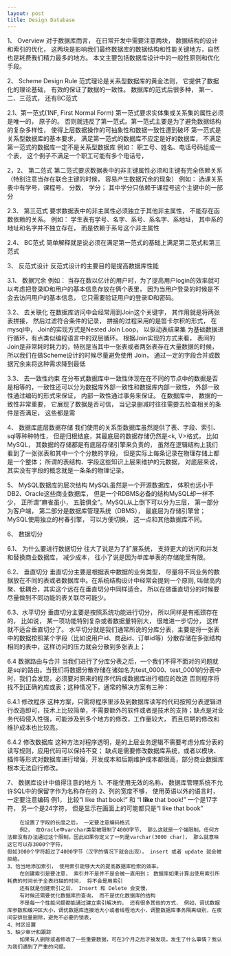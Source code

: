 ```yaml
---
layout: post
title: Design Database
---
```

1、 Overview
	对于数据库而言， 在日常开发中需要注意两块， 数据结构的设计和索引的优化， 这两块是影响我们最终数据库的数据结构和性能关键地方，自然也是耗费我们精力最多的地方。
本文主要包括数据库设计中的一般性原则和优化手段。

2、 Scheme Design Rule
	范式理论是关系型数据库的黄金法则， 它提供了数据化的理论基础， 有效的保证了数据的一致性。
	数据库的范式后很多种， 第一、二、三范式， 还有BC范式

2.1、第一范式(1NF, First Normal Form)
	第一范式要求实体集或关系集的属性必须是唯一的， 原子的。 否则就违反了第一范式。第一范式主要是为了避免数据结构的复杂多样性， 使得上层数据操作的可抽象性和数据一致性遭到破坏
	第一范式是关系型数据库的基本要求， 满足第一范式的数据库不应定是好的数据库， 不满足第一范式的数据库一定不是关系型数据库
	例如： 职工号、姓名、电话号码组成一个表， 这个例子不满足一个职工可能有多个电话号，

2，2、 第二范式
	第二范式要求数据表中的非主键属性必须和主键有完全依赖关系（特别注意当存在联合主键的时候， 容易产生数据冗余的现象）
	例如： 选课关系表中有学号，课程号， 分数， 学分； 其中学分只依赖于课程号这个主键中的一部分

2.3、 第三范式
	要求数据表中的非主属性必须独立于其他非主属性， 不能存在函数依赖的关系。
	例如： 学生表有学号、名字、系号、系名字、系地址， 其中系的地址和名字并不独立存在， 而是依赖于系号这个非主属性

2.4、 BC范式
	简单解释就是说必须在满足第一范式的基础上满足第二范式和第三范式

3、	反范式设计
	反范式设计的主要目的是提高数据库性能

3.1、 数据冗余
	例如： 当存在数以亿计的用户时，为了提高用户login的效率就可以考虑把登录ID和用户的基本信息存放在俩个表里， 因为当用户登录的时候是不会去访问用户的基本信息， 它只需要验证用户的登录ID和密码。

3.2、 去关联化
	在数据库访问中会经常用到Join这个关键字， 其作用就是将两张表拼接， 然后过滤符合条件的记录， 拼接的过程采用的是笛卡尔积的形式， 在mysql中， Join的实现方式是Nested Join Loop， 以驱动表结果集
为基础数据进行循环，有点类似编程语言中的双层循环。 根据Join实现的方式来看， 表间的Join是非常耗时耗力的，特别是当其中一张表或者两张表存在大量数据的时候， 所以我们在做Scheme设计的时候尽量避免使用
Join， 通过一定的字段合并或数据冗余来将这种需求降到最低

3.3、 去一致性约束
	在分布式数据库中一致性体现在在不同的节点中的数据是否是相等的，一致性还可以分为数据库外部一致性和数据库内部一致性， 外部一致性通过编码的形式来保证， 内部一致性通过事务来保证。
	在数据库中， 数据的一致性非常重要， 它展现了数据是否可信， 当记录删减时往往需要去检查相关的条件是否满足， 这些都是需

4、 数据库底层数据存储
	我们使用的关系型数据库虽然提供了表、字段、索引、sql等种种特性， 但是归根结底，其最底层的数据存储仍然是<k, V>格式， 比如MySQL， 其数据的存储都是有底层存储引擎来负责的， 虽然在逻辑结构上我们
看到了一张张表和其中一个个分散的字段， 但是实际上每条记录在物理存储上都是一个整体； 所谓的表结构、字段这些知识上层来维护的元数据， 对底层来说， 其实没有字段的概念就是一条条的物理记录。

5、 MySQL数据库的层次结构
	MySQL虽然是一个开源数据库， 体积也远小于DB2、Oracle这些商业数据库， 但是一个RDBMS必备的结构MySQL却一样不少， 正所谓“麻雀虽小， 五脏俱全”。MySQL从上倒下可以分为三层， 第一部分为客户端， 
第二部分是数据库管理系统（DBMS）， 最底层为存储引擎曾； MySQL使用独立的村春引擎， 可以方便切换， 这一点和其他数据库不同。

6、 数据切分

6.1、 为什么要进行数据切分
	往大了说是为了扩展系统， 支持更大的访问和并发和替换商业数据库， 减少成本， 往小了说是因为单库单表的存储能里有限。

6.2、 垂直切分
	垂直切分主要是根据表中数据的业务类型， 尽量将不同业务的数据放在不同的表或者数据库中。在系统结构设计中经常会提到一个原则, 叫做高内聚、低耦合，其实这个远在在垂直切分中同样适合，
所以在做垂直切分的时候要尽量做到不同功能的表关联尽可能少。

6.3、水平切分
	垂直切分主要是按照系统功能进行切分， 所以同样是有瓶颈存在的， 比如说， 某一项功能特别复杂或者数据量特别大， 很难进一步切分， 这样就不适合垂直切分了。
水平切分就是我们通常所说的分库分表，主要是将一张表中的数据按照某个字段（比如说用户id、商品id、订单id等）分散存储在多张结构相同的表中，这样访问的压力就会分散到多张表上；

6.4 数据路由与合并
	当我们进行了分库分表之后，一个我们不得不面对的问题就是sql的路由。当我们将数据分散存储在诸如名为test_0000、test_0001的分表中时，我们会发现，必须要对原来的程序代码或数据库进行相应的改造
否则程序将找不到正确的库或表；这种情况下，通常的解决方案有三种：

6.4.1 修改程序
	这种方案，只需将程序里涉及到数据库读写的代码按照分表逻辑进行改造即可，技术上比较简单，不需要额外的软件或者是技术的支持；缺点是对业务代码侵入性强，可能涉及到多个地方的修改，工作量较大，
而且后期的修改和维护成本也比较高。

6.4.2 修改数据库
	这种方法对程序透明，是的上层业务逻辑不需要考虑分库分表的读写规则，应用代码可以保持不变；
缺点是需要修改数据库系统，或者以模块、插件等形式对数据库进行增强，开发成本和后期维护成本都很高，部分商业数据库根本无法自行修改。


7、 数据库设计中值得注意的地方
	1、不能使用无效的名称， 数据库管理系统不允许SQL中的保留字作为名称存在的
	2、列的宽度不够， 使用英语以外的语言时，一定要注意编码
		例1， 比较“I like that book!” 和 “I <b>like</b> that book!” 一个是17字符， 另一个是24字符， 但是显示在画面上的可能都只是“I like that book”

		在设置了字段的长度之后， 一定要注意编码格式
		例2， 在Oracle中varchar类型被限制了4000字节， 那么这就是一个强限制，任何方法都没有办法通过这个限制。因此如果你定义了一列是varchar(3000 char)， 那么就意味这它可以存3000个字符， 
	假如3000个字符超过了4000字节（汉字的情况下就会出现）， insert 或者 update 就会被拒绝。
	3、恰当地添加索引， 使用索引能够大大的提高数据库检索的效率。
		在创建索引是要注意， 索引并不是并不是会被一直用到； 数据库如果计算出使用索引所耗费的时间长于全表扫描的时间， 将不会是用索引
		还有就是创建索引之后， Insert 和 Delete 会变慢， 
		有时候还需要优化数据库的查询， 而不是优化数据库的结构
		不是每一个性能问题都能通过建立索引解决的， 还有很多其他的方式， 例如，调优数据库参数和缓冲区大小，调优数据库连接池大小或者线程池大小，调整数据库事务隔离级别，在夜间安排批量删除，避免不必要的锁表，
	4、时区设置
	5、缺少审计和跟踪
		如果有人删除或者修改了一些重要数据，可在3个月之后才被发现，发生了什么事情？我认为我们遇到了严重的问题。
